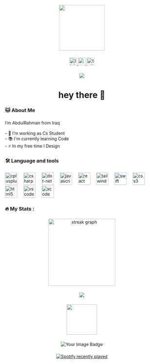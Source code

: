 <div align="center">

<img height="150" src="https://i.pinimg.com/474x/9b/ab/da/9babdac16406595e068641ed5ccf9ae4.jpg"  />
</div>


###

<div align="center">
  <a href="https://www.linkedin.com/in/3bduu/" target="_target">
    <img src="https://img.shields.io/static/v1?message=LinkedIn&logo=linkedin&label=&color=0077B5&logoColor=white&labelColor=&style=for-the-badge" height="25" alt="linkedin logo"  />
  </a>
  <a href="https://www.youtube.com/@MonsterKing1/videos" target="_blank">
    <img src="https://img.shields.io/static/v1?message=Youtube&logo=youtube&label=&color=FF0000&logoColor=white&labelColor=&style=for-the-badge" height="25" alt="youtube logo"  />
  </a>
  <a href="https://x.com/iw77sh" target="_blank">
    <img src="https://img.shields.io/static/v1?message=Twitter&logo=twitter&label=&color=1DA1F2&logoColor=white&labelColor=&style=for-the-badge" height="25" alt="twitter logo"  />
  </a>
</div>

###

<div align="center">
  <img src="https://visitor-badge.laobi.icu/badge?page_id=w77sh.w77sh&left_text=Mewo"  />
</div>

###

<h1 align="center">hey there 👋</h1>

###

<h3 align="left">🐱  About Me</h3>

###

<p align="left">I’m AbdulRahman from Iraq<br><br>- 🔭 I’m working as Cs Student<br>- 📚 I'm currently learning Code<br>- ⚡ In my free time I Design</p>

###

<h3 align="left">🛠 Language and tools</h3>

###

<div align="left">
  <img src="https://cdn.jsdelivr.net/gh/devicons/devicon/icons/cplusplus/cplusplus-original.svg" height="40" alt="cplusplus logo"  />
  <img width="12" />
  <img src="https://cdn.jsdelivr.net/gh/devicons/devicon/icons/csharp/csharp-original.svg" height="40" alt="csharp logo"  />
  <img width="12" />
  <img src="https://cdn.jsdelivr.net/gh/devicons/devicon/icons/dot-net/dot-net-original.svg" height="40" alt="dot-net logo"  />
  <img width="12" />
  <img src="https://cdn.jsdelivr.net/gh/devicons/devicon/icons/javascript/javascript-original.svg" height="40" alt="javascript logo"  />
  <img width="12" />
  <img src="https://cdn.jsdelivr.net/gh/devicons/devicon/icons/react/react-original.svg" height="40" alt="react logo"  />
  <img width="12" />
  <img src="https://cdn.jsdelivr.net/gh/devicons/devicon/icons/tailwindcss/tailwindcss-original-wordmark.svg" height="40" alt="tailwindcss logo"  />
  <img width="12" />
  <img src="https://cdn.jsdelivr.net/gh/devicons/devicon/icons/swift/swift-original.svg" height="40" alt="swift logo"  />
  <img width="12" />
  <img src="https://cdn.jsdelivr.net/gh/devicons/devicon/icons/css3/css3-original.svg" height="40" alt="css3 logo"  />
  <img width="12" />
  <img src="https://cdn.jsdelivr.net/gh/devicons/devicon/icons/html5/html5-original.svg" height="40" alt="html5 logo"  />
  <img width="12" />
  <img src="https://cdn.jsdelivr.net/gh/devicons/devicon/icons/vscode/vscode-original.svg" height="40" alt="vscode logo"  />
  <img width="12" />
  <img src="https://cdn.jsdelivr.net/gh/devicons/devicon/icons/xcode/xcode-original.svg" height="40" alt="xcode logo"  />
</div>

###

<h3 align="left">🔥   My Stats :</h3>

###

<div align="center">
  <img src="https://streak-stats.demolab.com?user=w77sh&locale=en&mode=daily&theme=dark&hide_border=false&border_radius=5&order=3" height="220" alt="streak graph"  />
</div>

###

<div align="center">
  <img src="https://profile-counter.glitch.me/w77sh/count.svg?"  />
</div>

###

<div align="center">
  <img height="100" src="https://i.pinimg.com/474x/03/61/55/036155eb4ae529bb1c07bf6c09a8bc9d.jpg"  />
</div>

###

<div align="center">
<img src="https://tryhackme-badges.s3.amazonaws.com/w77sh.png" alt="Your Image Badge" />
</div>

###
###

<div align="center">
  <a href="https://open.spotify.com/user/02mmixud7bx0dztuvkmjwuvfv">
    <img src="https://spotify-recently-played-readme.vercel.app/api?user=02mmixud7bx0dztuvkmjwuvfv&count=5&unique=false" alt="Spotify recently played"  />
  </a>
</div>

###
